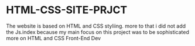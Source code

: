 # HTML-CSS-SITE-PRJCT
The website is based on HTML and CSS styliing. more to that i did not add the Js.index because my main focus on this project was to be sophisticated more on HTML and CSS 
Front-End Dev 